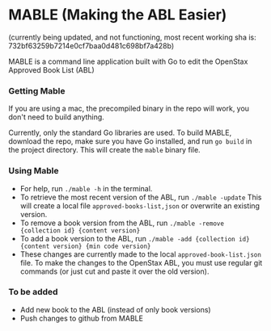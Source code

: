 # MABLE (Making the ABL Easier)

(currently being updated, and not functioning, most recent working sha is: 732bf63259b7214e0cf7baa0d481c698bf7a428b)

MABLE is a command line application built with Go to edit the OpenStax Approved Book List (ABL)

### Getting Mable

If you are using a mac, the precompiled binary in the repo will work, you don't need to build anything.

Currently, only the standard Go libraries are used. To build MABLE, download the repo, make sure you have Go installed, and run `go build` in the project directory. This will create the `mable` binary file. 

### Using Mable

* For help, run `./mable -h` in the terminal.
* To retrieve the most recent version of the ABL, run `./mable -update` This will create a local file `approved-books-list,json` or overwrite an existing version.
* To remove a book version from the ABL, run `./mable -remove {collection id} {content version}`
* To add a book version to the ABL, run `./mable -add {collection id} {content version} {min code version}`
* These changes are currently made to the local `approved-book-list.json` file. To make the changes to the OpenStax ABL, you must use regular git commands (or just cut and paste it over the old version).

### To be added

* Add new book to the ABL (instead of only book versions)
* Push changes to github from MABLE

